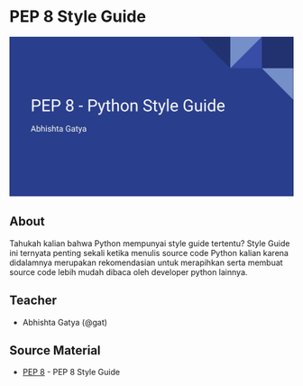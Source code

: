 # PEP 8 Style Guide

[![](thumbnail/thumbnail.jpeg)](https://www.youtube.com/watch?v=luytwYiJ3FQ)

## About

Tahukah kalian bahwa Python mempunyai style guide tertentu? Style Guide ini ternyata penting sekali ketika menulis source code Python kalian karena didalamnya merupakan rekomendasian untuk merapihkan serta membuat source code lebih mudah dibaca oleh developer python lainnya.


## Teacher

 - Abhishta Gatya (@gat)


## Source Material

  - [PEP 8](https://www.python.org/dev/peps/pep-0008/) - PEP 8 Style Guide
